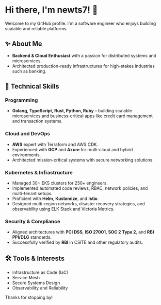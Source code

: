 # Hi there, I'm newts7! 👋

Welcome to my GitHub profile. I'm a software engineer who enjoys building scalable and reliable platforms.

## ✨ About Me

- **Backend & Cloud Enthusiast** with a passion for distributed systems and microservices.
- Architected production-ready infrastructures for high-stakes industries such as banking.

## 🚀 Technical Skills

### Programming

- **Golang, TypeScript, Rust, Python, Ruby** – building scalable microservices and business-critical apps like credit card management and transaction systems.

### Cloud and DevOps

- **AWS** expert with Terraform and AWS CDK.
- Experienced with **GCP** and **Azure** for multi-cloud and hybrid environments.
- Architected mission-critical systems with secure networking solutions.

### Kubernetes & Infrastructure

- Managed 30+ EKS clusters for 250+ engineers.
- Implemented automated code reviews, RBAC, network policies, and multi-tenant setups.
- Proficient with **Helm**, **Kustomize**, and **Istio**.
- Designed multi-region networks, disaster recovery strategies, and observability using ELK Stack and Victoria Metrics.

### Security & Compliance

- Aligned architectures with **PCI DSS**, **ISO 27001**, **SOC 2 Type 2**, and **RBI PPI/DLG** standards.
- Successfully verified by **RBI** in CSITE and other regulatory audits.

## 🛠️ Tools & Interests

- Infrastructure as Code (IaC)
- Service Mesh
- Secure Systems Design
- Observability and Reliability

Thanks for stopping by!
